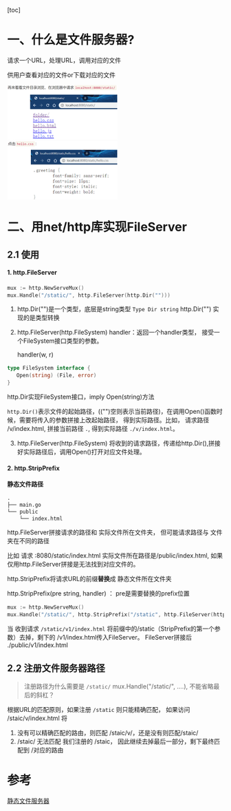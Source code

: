 [toc]



# 一、什么是文件服务器?

请求一个URL，处理URL，调用对应的文件

供用户查看对应的文件or下载对应的文件

<img src="pic/2Template%E5%A6%82%E4%BD%95%E5%AE%9E%E7%8E%B0.assets/image-20220826151410664.png" alt="image-20220826151410664" style="zoom:25%;" /> <img src="pic/2Template%E5%A6%82%E4%BD%95%E5%AE%9E%E7%8E%B0.assets/image-20220826151344334.png" alt="image-20220826151344334" style="zoom:25%;" />

# 二、用net/http库实现FileServer

## 2.1 使用

#### 1. http.FileServer

```go
mux := http.NewServeMux()
mux.Handle("/static/", http.FileServer(http.Dir("")))
```



1. http.Dir("")是一个类型，底层是string类型 `Type Dir string` http.Dir("") 实现的是类型转换

2. http.FileServer(http.FileSystem) handler：返回一个handler类型， 接受一个FileSystem接口类型的参数。

    handler(w, r)

```go
type FileSystem interface {
   Open(string) (File, error)
}
```

http.Dir实现FileSystem接口，imply Open(string)方法

`http.Dir()`表示文件的起始路径，(("")空则表示当前路径)，在调用Open()函数时候，需要将传入的参数拼接上改起始路径， 得到实际路径。比如， 请求路径 /v/index.html, 拼接当前路径 `.`, 得到实际路径 `./v/index.html`。



3. http.FileServer(http.FileSystem) 将收到的请求路径，传递给http.Dir(),拼接好实际路径后，调用Open()打开对应文件处理。



#### 2. http.StripPrefix

**静态文件路径**

```shell
.
├── main.go
└── public
    └── index.html
```



http.FileServer拼接请求的路径和 实际文件所在文件夹， 但可能请求路径与 文件夹在不同的路径

比如 请求 :8080/static/index.html  实际文件所在路径是/public/index.html, 如果仅用http.FileServer拼接是无法找到对应文件的。



http.StripPrefix将请求URL的前缀**替换**成 静态文件所在文件夹

http.StripPrefix(pre string, handler) ： pre是需要替换的prefix位置

```go
mux := http.NewServeMux()
mux.Handle("/static/", http.StripPrefix("/static", http.FileServer(http.Dir("./public"))))
```

当 收到请求 `/static/v1/index.html`  将前缀中的/static（StripPrefix的第一个参数）去掉，剩下的 /v1/index.html传入FileServer。 FileServer拼接后 ./public/v1/index.html

## 2.2 注册文件服务器路径

> 注册路径为什么需要是 `/static/` mux.Handle("/static/", ....), 不能省略最后的斜杠？

根据URL的匹配原则，如果注册 `/static` 则只能精确匹配， 如果访问 /staic/v/index.html 将

1. 没有可以精确匹配的路由，则匹配 /staic/v/，还是没有则匹配/staic/
2. /staic/ 无法匹配 我们注册的 /staic， 因此继续去掉最后一部分，剩下最终匹配到 /对应的路由



# 参考

[静态文件服务器](https://darjun.github.io/2020/01/13/goweb/fileserver/)